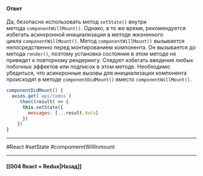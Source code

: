 #### Ответ

Да, безопасно использовать метод `setState()` внутри метода `componentWillMount()`. Однако, в то же время, рекомендуется избегать асинхронной инициализации в методе жизненного цикла `componentWillMount()`. Метод `componentWillMount()` вызывается непосредственно перед монтированием компонента. Он вызывается до метода `render()`, поэтому установка состояния в этом методе не приведет к повторному рендерингу. Следует избегать введения любых побочных эффектов или подписок в этом методе. Необходимо убедиться, что асинхронные вызовы для инициализации компонента происходят в методе `componentDidMount()` вместо `componentWillMount()`.

```js
componentDidMount() {
  axios.get(`api/todos`)
    .then((result) => {
      this.setState({
        messages: [...result.data]
      })
    })
}
```

____
#React #setState #compomemtWillInmount 

____

#### [[004 React + Redux|Назад]]